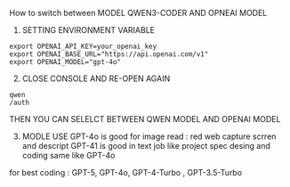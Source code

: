 

How to switch between MODEL QWEN3-CODER AND OPNEAI MODEL


1. SETTING ENVIRONMENT VARIABLE  
```
export OPENAI_API_KEY=your_openai_key
export OPENAI_BASE_URL="https://api.openai.com/v1"
export OPENAI_MODEL="gpt-4o"

```

2. CLOSE CONSOLE AND RE-OPEN AGAIN
```
qwen
/auth

```
THEN YOU CAN SELELCT BETWEEN QWEN MODEL AND OPENAI MODEL

3. MODLE USE
GPT-4o is good for image read : red web capture scrren and descript
GPT-41 is good in text job like project spec desing and coding same like GPT-4o

for best coding : GPT-5, GPT-4o, GPT-4-Turbo , GPT-3.5-Turbo

